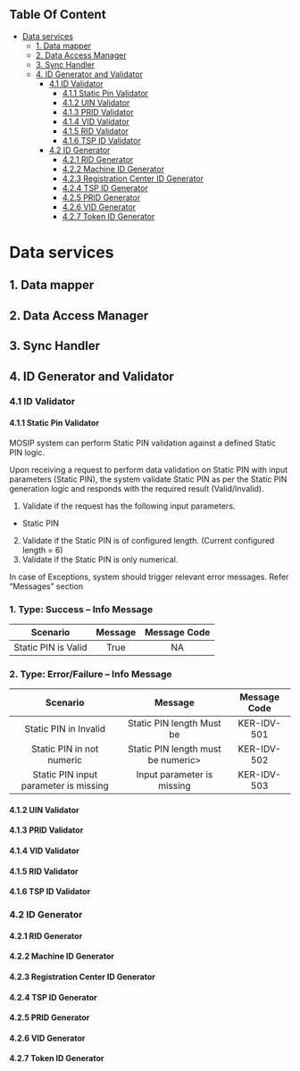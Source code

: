 ## Table Of Content
- [Data services](#data-services)
  * [1. Data mapper](#1-data-mapper)
  * [2. Data Access Manager](#2-data-access-manager)
  * [3. Sync Handler](#3-sync-handler)
  * [4. ID Generator and Validator](#4-id-generator-and-validator)
    * [4.1 ID Validator](#41-id-validator)
      * [4.1.1 Static Pin Validator](#411-static-pin-validator)
      * [4.1.2  UIN Validator](#412--uin-validator)
      * [4.1.3 PRID Validator](#413-prid-validator)
      * [4.1.4 VID Validator](#414-vid-validator)
      * [4.1.5 RID Validator](#415-rid-validator)
      * [4.1.6 TSP ID Validator](#416-tsp-id-validator)
    * [4.2 ID Generator](#42-id-generator)
      * [4.2.1 RID Generator](#421-rid-generator)
      * [4.2.2 Machine ID Generator](#422-machine-id-generator)
      * [4.2.3 Registration Center ID Generator](#423-registration-center-id-generator)
      * [4.2.4 TSP ID Generator](#424-tsp-id-generator)
      * [4.2.5 PRID Generator](#425-prid-generator)
      * [4.2.6 VID Generator](#426-vid-generator)
      * [4.2.7 Token ID Generator](#427-token-id-generator)
# Data services
## 1. Data mapper
## 2. Data Access Manager
## 3. Sync Handler
## 4. ID Generator and Validator
### 4.1 ID Validator
#### 4.1.1 Static Pin Validator
MOSIP system can perform Static PIN validation against a defined Static PIN logic.

Upon receiving a request to perform data validation on Static PIN with input parameters (Static PIN), the system validate Static PIN as per the Static PIN generation logic and responds with the required result (Valid/Invalid).

1. Validate if the request has the following input parameters.
* Static PIN
2. Validate if the Static PIN is of configured length. (Current configured length = 6)
1. Validate if the Static PIN is only numerical.

In case of Exceptions, system should trigger relevant error messages. Refer “Messages” section
### <p align="left"> **1. Type: Success – Info Message**

|**Scenario**|**Message**|**Message Code**|
|:------:|:------:|:------:|
|Static PIN is Valid|True|NA|

### <p align="left"> **2. Type: Error/Failure – Info Message**
|**Scenario**|**Message**|**Message Code**|
|:------:|:------:|:------:|
|Static PIN in Invalid|Static PIN length Must be <Length configured>|KER-IDV-501|
|Static PIN in not numeric|	Static PIN length must be numeric>|	KER-IDV-502|
|Static PIN input parameter is missing	|Input parameter is missing	|KER-IDV-503|





#### 4.1.2  UIN Validator
#### 4.1.3 PRID Validator
#### 4.1.4 VID Validator
#### 4.1.5 RID Validator
#### 4.1.6 TSP ID Validator
### 4.2 ID Generator
#### 4.2.1 RID Generator
#### 4.2.2 Machine ID Generator
#### 4.2.3 Registration Center ID Generator
#### 4.2.4 TSP ID Generator
#### 4.2.5 PRID Generator
#### 4.2.6 VID Generator
#### 4.2.7 Token ID Generator
